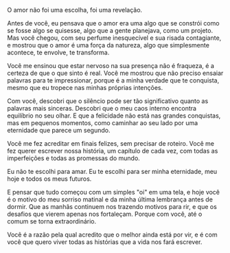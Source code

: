 O amor não foi uma escolha, foi uma revelação.

Antes de você, eu pensava que o amor era uma algo que se constrói como se fosse algo se quisesse, algo que a gente planejava, como um projeto. Mas você chegou, com seu perfume inesquecível e sua risada contagiante, e mostrou que o amor é uma força da natureza, algo que simplesmente acontece, te envolve, te transforma.

Você me ensinou que estar nervoso na sua presença não é fraqueza, é a certeza de que o que sinto é real. Você me mostrou que não preciso ensaiar palavras para te impressionar, porque é a minha verdade que te conquista, mesmo que eu tropece nas minhas próprias intenções.

Com você, descobri que o silêncio pode ser tão significativo quanto as palavras mais sinceras. Descobri que o meu caos interno encontra equilíbrio no seu olhar. E que a felicidade não está nas grandes conquistas, mas em pequenos momentos, como caminhar ao seu lado por uma eternidade que parece um segundo.

Você me fez acreditar em finais felizes, sem precisar de roteiro. Você me fez querer escrever nossa história, um capítulo de cada vez, com todas as imperfeições e todas as promessas do mundo.

Eu não te escolhi para amar.
Eu te escolhi para ser minha eternidade, meu hoje e todos os meus futuros.

E pensar que tudo começou com um simples "oi" em uma tela, e hoje você é o motivo do meu sorriso matinal e da minha última lembrança antes de dormir. Que as manhãs continuem nos trazendo motivos para rir, e que os desafios que vierem apenas nos fortaleçam. Porque com você, até o comum se torna extraordinário.

Você é a razão pela qual acredito que o melhor ainda está por vir, e é com você que quero viver todas as histórias que a vida nos fará escrever.